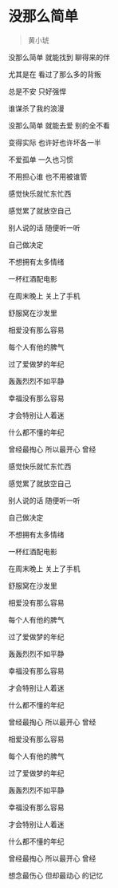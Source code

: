 # 没那么简单
> 黄小琥

没那么简单 就能找到 聊得来的伴

尤其是在 看过了那么多的背叛

总是不安 只好强悍

谁谋杀了我的浪漫

没那么简单 就能去爱 别的全不看

变得实际 也许好也许坏各一半

不爱孤单 一久也习惯

不用担心谁 也不用被谁管

感觉快乐就忙东忙西

感觉累了就放空自己

别人说的话 随便听一听

自己做决定

不想拥有太多情绪

一杯红酒配电影

在周末晚上 关上了手机

舒服窝在沙发里

相爱没有那么容易

每个人有他的脾气

过了爱做梦的年纪

轰轰烈烈不如平静

幸福没有那么容易

才会特别让人着迷

什么都不懂的年纪

曾经最掏心 所以最开心 曾经

感觉快乐就忙东忙西

感觉累了就放空自己

别人说的话 随便听一听

自己做决定

不想拥有太多情绪

一杯红酒配电影

在周末晚上 关上了手机

舒服窝在沙发里

相爱没有那么容易

每个人有他的脾气

过了爱做梦的年纪

轰轰烈烈不如平静

幸福没有那么容易

才会特别让人着迷

什么都不懂的年纪

曾经最掏心 所以最开心 曾经

相爱没有那么容易

每个人有他的脾气

过了爱做梦的年纪

轰轰烈烈不如平静

幸福没有那么容易

才会特别让人着迷

什么都不懂的年纪

曾经最掏心 所以最开心 曾经

想念最伤心 但却最动心 的记忆
